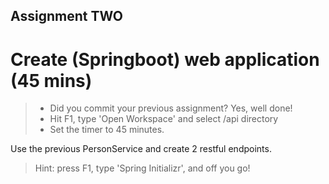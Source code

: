 Assignment TWO
-

Create (Springboot) web application (45 mins)
=

> - Did you commit your previous assignment? Yes, well done!   
> - Hit F1, type 'Open Workspace' and select /api directory
> - Set the timer to 45 minutes.

Use the previous PersonService and create 2 restful endpoints.

> Hint: press F1, type 'Spring Initializr', and off you go!